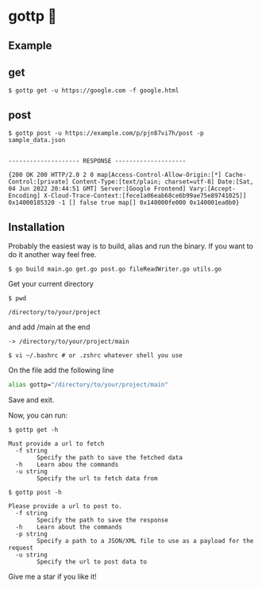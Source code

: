 # gottp 🐹

## Example

## **get**
```shell
$ gottp get -u https://google.com -f google.html
```

## **post**
```shell
$ gottp post -u https://example.com/p/pjn87vi7h/post -p sample_data.json


-------------------- RESPONSE --------------------

{200 OK 200 HTTP/2.0 2 0 map[Access-Control-Allow-Origin:[*] Cache-Control:[private] Content-Type:[text/plain; charset=utf-8] Date:[Sat, 04 Jun 2022 20:44:51 GMT] Server:[Google Frontend] Vary:[Accept-Encoding] X-Cloud-Trace-Context:[fece1a06eab68ce6b99ae75e89741025]] 0x14000185320 -1 [] false true map[] 0x140000fe000 0x140001ea0b0}

```

## Installation

Probably the easiest way is to build, alias and run the binary. If you want to do it another way feel free.

```shell
$ go build main.go get.go post.go fileReadWriter.go utils.go 
```
Get your current directory 
```shell
$ pwd

/directory/to/your/project
```
and add /main at the end

```shell
-> /directory/to/your/project/main
```
```shell
$ vi ~/.bashrc # or .zshrc whatever shell you use
```

On the file add the following line
```sh
alias gottp="/directory/to/your/project/main"
```

Save and exit.

Now, you can run:
```shell
$ gottp get -h

Must provide a url to fetch
  -f string
    	Specify the path to save the fetched data
  -h	Learn abou the commands
  -u string
    	Specify the url to fetch data from
```
```shell
$ gottp post -h

Please provide a url to post to.
  -f string
    	Specify the path to save the response
  -h	Learn about the commands
  -p string
    	Specify a path to a JSON/XML file to use as a payload for the request
  -u string
    	Specify the url to post data to

```

Give me a star if you like it!